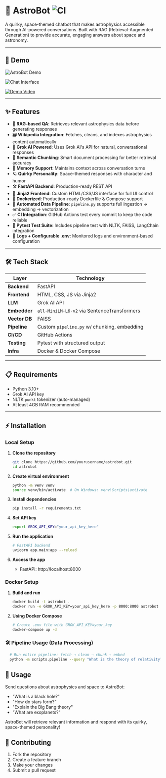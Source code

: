 # 🌌 AstroBot ![CI](https://github.com/Bichu0077/Astrobot/actions/workflows/ci.yml/badge.svg)

A quirky, space-themed chatbot that makes astrophysics accessible through AI-powered conversations. Built with RAG (Retrieval-Augmented Generation) to provide accurate, engaging answers about space and astronomy.

---

## 📸 Demo

![AstroBot Demo](./assets/demo.gif)

![Chat Interface](./assets/chat-interface.png)

[![Demo Video](./assets/video-thumbnail.png)](https://youtu.be/your-demo-video)

---

## ✨ Features

- 🧠 **RAG-based QA**: Retrieves relevant astrophysics data before generating responses  
- 🗃️ **Wikipedia Integration**: Fetches, cleans, and indexes astrophysics content automatically  
- 🤖 **Grok AI Powered**: Uses Grok AI's API for natural, conversational responses  
- 🧬 **Semantic Chunking**: Smart document processing for better retrieval accuracy  
- 🧠 **Memory Support**: Maintains context across conversation turns  
- 🪐 **Quirky Personality**: Space-themed responses with character and humor  
- 🛠️ **FastAPI Backend**: Production-ready REST API  
- 🎨 **Jinja2 Frontend**: Custom HTML/CSS/JS interface for full UI control  
- 🐳 **Dockerized**: Production-ready Dockerfile & Compose support  
- 🔁 **Automated Data Pipeline**: `pipeline.py` supports full ingestion → embedding → vectorization  
- ✅ **CI Integration**: GitHub Actions test every commit to keep the code reliable  
- 🧪 **Pytest Test Suite**: Includes pipeline test with NLTK, FAISS, LangChain integration  
- 📄 **Logs + Configurable .env**: Monitored logs and environment-based configuration  

---

## 🛠️ Tech Stack

| Layer        | Technology                                 |
|--------------|---------------------------------------------|
| **Backend**  | FastAPI                                     |
| **Frontend** | HTML, CSS, JS via Jinja2                    |
| **LLM**      | Grok AI API                                 |
| **Embedder** | `all-MiniLM-L6-v2` via SentenceTransformers |
| **Vector DB**| FAISS                                       |
| **Pipeline** | Custom `pipeline.py` w/ chunking, embedding |
| **CI/CD**    | GitHub Actions                              |
| **Testing**  | Pytest with structured output               |
| **Infra**    | Docker & Docker Compose                     |

---

## 📋 Requirements

- Python 3.10+  
- Grok AI API key  
- NLTK `punkt` tokenizer (auto-managed)  
- At least 4GB RAM recommended  

---

## ⚡ Installation

### Local Setup

1. **Clone the repository**
   ```bash
   git clone https://github.com/yourusername/astrobot.git
   cd astrobot
   ```

2. **Create virtual environment**
   ```bash
   python -m venv venv
   source venv/bin/activate  # On Windows: venv\Scripts\activate
   ```

3. **Install dependencies**
   ```bash
   pip install -r requirements.txt
   ```

4. **Set API key**
   ```bash
   export GROK_API_KEY="your_api_key_here"
   ```

5. **Run the application**
   ```bash
   # FastAPI backend
   uvicorn app.main:app --reload
   

6. **Access the app**
   - FastAPI: http://localhost:8000


### Docker Setup

1. **Build and run**
   ```bash
   docker build -t astrobot .
   docker run -e GROK_API_KEY=your_api_key_here -p 8000:8000 astrobot
   ```

2. **Using Docker Compose**
   ```bash
   # Create .env file with GROK_API_KEY=your_key
   docker-compose up -d
   ```

   
### 🛠️ Pipeline Usage (Data Processing)
 ```bash
   # Run entire pipeline: fetch → clean → chunk → embed
   python -m scripts.pipeline --query "What is the theory of relativity?"

   ```
   

## 🚀 Usage

Send questions about astrophysics and space to AstroBot:

- "What is a black hole?"
- "How do stars form?"
- "Explain the Big Bang theory"
- "What are exoplanets?"

AstroBot will retrieve relevant information and respond with its quirky, space-themed personality!


## 🤝 Contributing

1. Fork the repository
2. Create a feature branch
3. Make your changes
4. Submit a pull request
